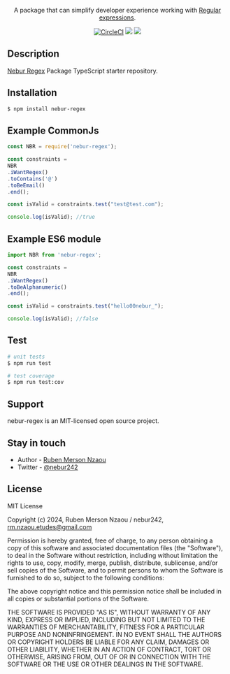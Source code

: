 <p align="center">A package that can simplify developer experience working with <a href="https://developer.mozilla.org/en-US/docs/Web/JavaScript/Guide/Regular_expressions" target="_blank">Regular expressions</a>.</p>
    <p align="center">
<a href="#" target="_blank"><img src="https://img.shields.io/circleci/build/github/nestjs/nest/master" alt="CircleCI" /></a>
  <a href="https://www.paypal.com/donate/?hosted_button_id=DENZZAD4EPNYY" target="_blank"><img src="https://img.shields.io/badge/Donate-PayPal-ff3f59.svg"/></a>
  <a href="https://twitter.com/nebur242" target="_blank"><img src="https://img.shields.io/twitter/follow/nestframework.svg?style=social&label=Follow"></a>
</p>

## Description

[Nebur Regex](https://github.com/Nebur242/nebur-regex) Package TypeScript starter repository.


## Installation

```bash
$ npm install nebur-regex
```

## Example CommonJs

```typescript
const NBR = require('nebur-regex');

const constraints = 
NBR
.iWantRegex()
.toContains('@')
.toBeEmail()
.end();

const isValid = constraints.test("test@test.com");

console.log(isValid); //true
```

## Example ES6 module

```typescript
import NBR from 'nebur-regex';

const constraints = 
NBR
.iWantRegex()
.toBeAlphanumeric()
.end();

const isValid = constraints.test("hello00nebur_");

console.log(isValid); //false
```

## Test

```bash
# unit tests
$ npm run test

# test coverage
$ npm run test:cov
```

## Support

nebur-regex is an MIT-licensed open source project.

## Stay in touch

- Author - [Ruben Merson Nzaou](https://nebur242.com)
- Twitter - [@nebur242](https://twitter.com/nebur242)

## License

MIT License

Copyright (c) 2024, Ruben Merson Nzaou / nebur242, <rm.nzaou.etudes@gmail.com>

Permission is hereby granted, free of charge, to any person obtaining a copy
of this software and associated documentation files (the "Software"), to deal
in the Software without restriction, including without limitation the rights
to use, copy, modify, merge, publish, distribute, sublicense, and/or sell
copies of the Software, and to permit persons to whom the Software is
furnished to do so, subject to the following conditions:

The above copyright notice and this permission notice shall be included in
all copies or substantial portions of the Software.

THE SOFTWARE IS PROVIDED "AS IS", WITHOUT WARRANTY OF ANY KIND, EXPRESS OR
IMPLIED, INCLUDING BUT NOT LIMITED TO THE WARRANTIES OF MERCHANTABILITY,
FITNESS FOR A PARTICULAR PURPOSE AND NONINFRINGEMENT. IN NO EVENT SHALL THE
AUTHORS OR COPYRIGHT HOLDERS BE LIABLE FOR ANY CLAIM, DAMAGES OR OTHER
LIABILITY, WHETHER IN AN ACTION OF CONTRACT, TORT OR OTHERWISE, ARISING FROM,
OUT OF OR IN CONNECTION WITH THE SOFTWARE OR THE USE OR OTHER DEALINGS IN THE
SOFTWARE.